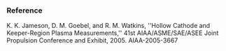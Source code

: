 ### Reference
K. K. Jameson, D. M. Goebel, and R. M. Watkins, ''Hollow Cathode and Keeper-Region Plasma Measurements,'' 41st AIAA/ASME/SAE/ASEE Joint Propulsion Conference and Exhibit, 2005. AIAA-2005-3667
